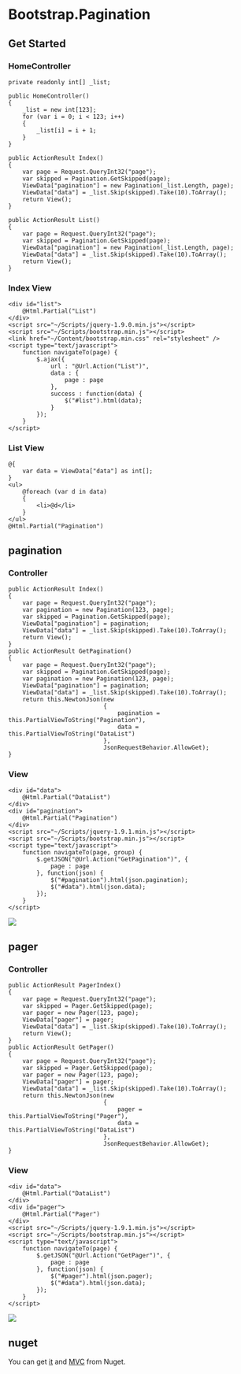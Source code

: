 Bootstrap.Pagination
====================

Get Started
--------------------

### HomeController

    private readonly int[] _list;

    public HomeController()
    {
        _list = new int[123];
        for (var i = 0; i < 123; i++)
        {
            _list[i] = i + 1;
        }
    }

    public ActionResult Index()
    {
        var page = Request.QueryInt32("page");
        var skipped = Pagination.GetSkipped(page);
        ViewData["pagination"] = new Pagination(_list.Length, page);
        ViewData["data"] = _list.Skip(skipped).Take(10).ToArray();
        return View();
    }

    public ActionResult List()
    {
        var page = Request.QueryInt32("page");
        var skipped = Pagination.GetSkipped(page);
        ViewData["pagination"] = new Pagination(_list.Length, page);
        ViewData["data"] = _list.Skip(skipped).Take(10).ToArray();
        return View();
    }

### Index View

    <div id="list">
        @Html.Partial("List")
    </div>
    <script src="~/Scripts/jquery-1.9.0.min.js"></script>
    <script src="~/Scripts/bootstrap.min.js"></script>
    <link href="~/Content/bootstrap.min.css" rel="stylesheet" />
    <script type="text/javascript">
        function navigateTo(page) {
            $.ajax({
                url : "@Url.Action("List")",
                data : {
                    page : page
                },
                success : function(data) {
                    $("#list").html(data);
                }
            });
        }
    </script>

### List View

    @{
        var data = ViewData["data"] as int[];
    }
    <ul>
        @foreach (var d in data)
        {
            <li>@d</li>
        }
    </ul>
    @Html.Partial("Pagination")

pagination
--------------------
### Controller
    public ActionResult Index()
    {
        var page = Request.QueryInt32("page");
        var pagination = new Pagination(123, page);
        var skipped = Pagination.GetSkipped(page);
        ViewData["pagination"] = pagination;
        ViewData["data"] = _list.Skip(skipped).Take(10).ToArray();
        return View();
    }
    public ActionResult GetPagination()
    {
        var page = Request.QueryInt32("page");
        var skipped = Pagination.GetSkipped(page);
        var pagination = new Pagination(123, page);
        ViewData["pagination"] = pagination;
        ViewData["data"] = _list.Skip(skipped).Take(10).ToArray();
        return this.NewtonJson(new
                               {
                                   pagination = this.PartialViewToString("Pagination"),
                                   data = this.PartialViewToString("DataList")
                               },
                               JsonRequestBehavior.AllowGet);
    }
### View
    <div id="data">
        @Html.Partial("DataList")
    </div>
    <div id="pagination">
        @Html.Partial("Pagination")
    </div>
    <script src="~/Scripts/jquery-1.9.1.min.js"></script>
    <script src="~/Scripts/bootstrap.min.js"></script>
    <script type="text/javascript">
        function navigateTo(page, group) {
            $.getJSON("@Url.Action("GetPagination")", {
                page : page
            }, function(json) {
                $("#pagination").html(json.pagination);
                $("#data").html(json.data);
            });
        }
    </script>
![](https://raw.githubusercontent.com/plantain-00/Bootstrap.Pagination/master/images/Pagination-Example.JPG)

pager
--------------------
### Controller
    public ActionResult PagerIndex()
    {
        var page = Request.QueryInt32("page");
        var skipped = Pager.GetSkipped(page);
        var pager = new Pager(123, page);
        ViewData["pager"] = pager;
        ViewData["data"] = _list.Skip(skipped).Take(10).ToArray();
        return View();
    }
    public ActionResult GetPager()
    {
        var page = Request.QueryInt32("page");
        var skipped = Pager.GetSkipped(page);
        var pager = new Pager(123, page);
        ViewData["pager"] = pager;
        ViewData["data"] = _list.Skip(skipped).Take(10).ToArray();
        return this.NewtonJson(new
                               {
                                   pager = this.PartialViewToString("Pager"),
                                   data = this.PartialViewToString("DataList")
                               },
                               JsonRequestBehavior.AllowGet);
    }
### View
    <div id="data">
        @Html.Partial("DataList")
    </div>
    <div id="pager">
        @Html.Partial("Pager")
    </div>
    <script src="~/Scripts/jquery-1.9.1.min.js"></script>
    <script src="~/Scripts/bootstrap.min.js"></script>
    <script type="text/javascript">
        function navigateTo(page) {
            $.getJSON("@Url.Action("GetPager")", {
                page : page
            }, function(json) {
                $("#pager").html(json.pager);
                $("#data").html(json.data);
            });
        }
    </script>

![](https://raw.githubusercontent.com/plantain-00/Bootstrap.Pagination/master/images/Pager-Example.JPG)

## nuget
You can get [it](https://www.nuget.org/packages/Bootstrap.Pagination) and [MVC](https://www.nuget.org/packages/Bootstrap.Pagination.MVC/) from Nuget.
